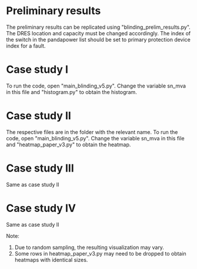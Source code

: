 # Preliminary results
The preliminary results can be replicated using "blinding_prelim_results.py".
The DRES location and capacity must be changed accordingly.
The index of the switch in the pandapower list should be set to primary protection device index for a fault.

# Case study I
To run the code, open "main_blinding_v5.py".
Change the variable sn_mva in this file and "histogram.py" to obtain the histogram.


# Case study II
The respective files are in the folder with the relevant name.
To run the code, open "main_blinding_v5.py".
Change the variable sn_mva in this file and "heatmap_paper_v3.py" to obtain the heatmap.


# Case study III
Same as case study II

# Case study IV
Same as case study II

Note: 
1) Due to random sampling, the resulting visualization may vary.
2) Some rows in heatmap_paper_v3.py may need to be dropped to obtain heatmaps with identical sizes.
